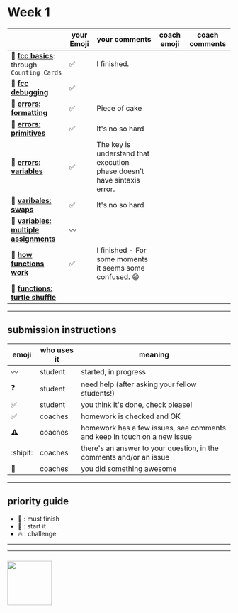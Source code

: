 # Week 1

|  | your Emoji | your comments | coach emoji | coach comments |
| --- | --- | --- | --- | --- |
| :seedling: __[fcc basics](./fcc-basic-js-pt-1.md)__: through ```Counting Cards``` |:white_check_mark:  |I finished. | | |
| :dash: __[fcc debugging](./fcc-debugging.md)__ | :white_check_mark:| | | |
| :seedling: __[errors: formatting](./jl-errors-formatting.md)__ |:white_check_mark:  | Piece of cake | | |
| :seedling: __[errors: primitives](./jl-errors-primitive-types.md)__ | :white_check_mark:|  It's no so hard| | |
| :seedling: __[errors: variables](./jl-errors-variables.md)__ |  :white_check_mark:| The key is understand that execution phase doesn't have sintaxis error. | | |
| :seedling: __[varibales: swaps](./jl-variables-swaps.md)__ | :white_check_mark: |It's no so hard | | |
| :dash: __[variables: multiple assignments](./jl-variables-multiple.md)__ | :wavy_dash: | | | |
| :seedling: __[how functions work](./jl-functions.md)__ |:white_check_mark: | I finished - For some moments it seems some confused. :smile: | | |
| :dash: __[functions: turtle shuffle](./jl-turtle-shuffle.md)__ | | | | |

---


## submission instructions

| emoji | who uses it | meaning |
| --- | --- | --- |
|  :wavy_dash: | student | started, in progress  | 
| :question: | student | need help (after asking your fellow students!) | 
| :white_check_mark: | student | you think it's done, check please! | 
| :white_check_mark: | coaches | homework is checked and OK |
| :warning: | coaches | homework has a few issues, see comments and keep in touch on a new issue |
| :shipit: | coaches | there's an answer to your question, in the comments and/or an issue  | 
| :star2: | coaches | you did something awesome |

---

## priority guide

* :seedling: : must finish
* :dash: : start it
* :fire: : challenge

___
___
### <a href="https://hackyourfuture.be" target="_blank"><img src="https://pbs.twimg.com/profile_images/984474625009741824/Bs_qKx6-_400x400.jpg" width="100" height="100"></img></a>

